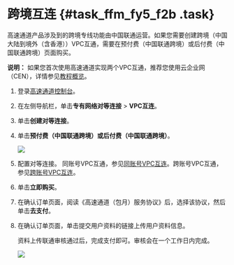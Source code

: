 # 跨境互连 {#task_ffm_fy5_f2b .task}

高速通道产品涉及到的跨境专线功能由中国联通运营。如果您需要创建跨境（中国大陆到境外（含香港））VPC互通，需要在预付费（中国联通跨境）或后付费（中国联通跨境）页面购买。

**说明：** 如果您首次使用高速通道实现两个VPC互通，推荐您使用云企业网（CEN），详情参见[教程概览](../../../../../cn.zh-CN/快速入门/教程概览.md#)。

1.  登录[高速通道控制台](https://expressconnectnext.console.aliyun.com)。 
2.  在左侧导航栏，单击**专有网络对等连接** \> **VPC互连**。 
3.  单击**创建对等连接**。 
4.  单击**预付费（中国联通跨境）**或**后付费（中国联通跨境）**。 

    ![](http://static-aliyun-doc.oss-cn-hangzhou.aliyuncs.com/assets/img/15123/15519598766487_zh-CN.png)

5.  配置对等连接。 同账号VPC互通，参见[同账号VPC互连](cn.zh-CN/快速入门/同账号VPC互连.md#)。跨账号VPC互通，参见[跨账号VPC互连](cn.zh-CN/快速入门/跨账号VPC互连.md#)。
6.  单击**立即购买**。 
7.  在确认订单页面，阅读《高速通道（包月）服务协议》后，选择该协议，然后单击**去支付**。 
8.  在确认订单页面，单击提交用户资料的链接上传用户资料信息。 

    资料上传联通审核通过后，完成支付即可。审核会在一个工作日内完成。

    ![](http://static-aliyun-doc.oss-cn-hangzhou.aliyuncs.com/assets/img/15123/15519598766499_zh-CN.png)


